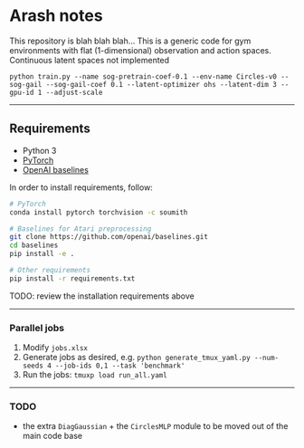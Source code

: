 # Arash notes
This repository is blah blah blah... This is a generic code for gym environments with flat (1-dimensional) observation and action spaces.
Continuous latent spaces not implemented

```shell script
python train.py --name sog-pretrain-coef-0.1 --env-name Circles-v0 --sog-gail --sog-gail-coef 0.1 --latent-optimizer ohs --latent-dim 3 --gpu-id 1 --adjust-scale
```

---

## Requirements

* Python 3
* [PyTorch](http://pytorch.org/)
* [OpenAI baselines](https://github.com/openai/baselines)

In order to install requirements, follow:

```bash
# PyTorch
conda install pytorch torchvision -c soumith

# Baselines for Atari preprocessing
git clone https://github.com/openai/baselines.git
cd baselines
pip install -e .

# Other requirements
pip install -r requirements.txt
```

TODO: review the installation requirements above

---
### Parallel jobs
1. Modify `jobs.xlsx`
2. Generate jobs as desired, e.g. ```python generate_tmux_yaml.py --num-seeds 4 --job-ids 0,1 --task 'benchmark'```
3. Run the jobs: ```tmuxp load run_all.yaml```
---
### TODO
- the extra `DiagGaussian` + the `CirclesMLP` module to be moved out of the main code base
